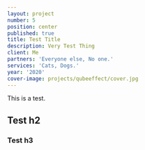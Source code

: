 ```yaml
---
layout: project
number: 5
position: center
published: true
title: Test Title
description: Very Test Thing
client: Me
partners: 'Everyone else, No one.'
services: 'Cats, Dogs.'
year: '2020'
cover-image: projects/qubeeffect/cover.jpg
---
```

This is a test.

## Test h2

### Test h3


